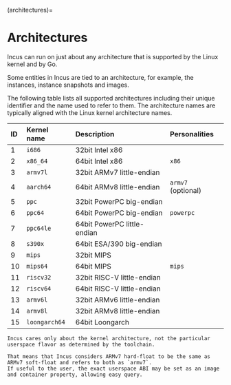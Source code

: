 (architectures)=
# Architectures

Incus can run on just about any architecture that is supported by the Linux kernel and by Go.

Some entities in Incus are tied to an architecture, for example, the instances, instance snapshots and images.

The following table lists all supported architectures including their unique identifier and the name used to refer to them.
The architecture names are typically aligned with the Linux kernel architecture names.

ID    | Kernel name   | Description                     | Personalities
:---  | :---          | :----                           | :------------
1     | `i686`        | 32bit Intel x86                 |
2     | `x86_64`      | 64bit Intel x86                 | `x86`
3     | `armv7l`      | 32bit ARMv7 little-endian       |
4     | `aarch64`     | 64bit ARMv8 little-endian       | `armv7` (optional)
5     | `ppc`         | 32bit PowerPC big-endian        |
6     | `ppc64`       | 64bit PowerPC big-endian        | `powerpc`
7     | `ppc64le`     | 64bit PowerPC little-endian     |
8     | `s390x`       | 64bit ESA/390 big-endian        |
9     | `mips`        | 32bit MIPS                      |
10    | `mips64`      | 64bit MIPS                      | `mips`
11    | `riscv32`     | 32bit RISC-V little-endian      |
12    | `riscv64`     | 64bit RISC-V little-endian      |
13    | `armv6l`      | 32bit ARMv6 little-endian       |
14    | `armv8l`      | 32bit ARMv8 little-endian       |
15    | `loongarch64` | 64bit Loongarch                 |

```{note}
Incus cares only about the kernel architecture, not the particular userspace flavor as determined by the toolchain.

That means that Incus considers ARMv7 hard-float to be the same as ARMv7 soft-float and refers to both as `armv7`.
If useful to the user, the exact userspace ABI may be set as an image and container property, allowing easy query.
```
